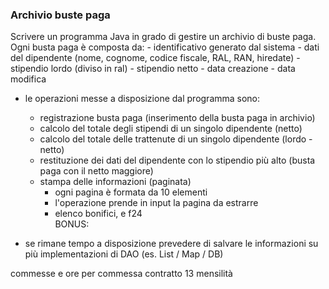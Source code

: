 ### Archivio buste paga ###
Scrivere un programma Java in grado di gestire un archivio di buste paga.
Ogni busta paga è composta da:
	- identificativo generato dal sistema
	- dati del dipendente (nome, cognome, codice fiscale, RAL, RAN, hiredate)
	- stipendio lordo (diviso in ral)
	- stipendio netto
	- data creazione
	- data modifica
	
- le operazioni messe a disposizione dal programma sono:

	- registrazione busta paga (inserimento della busta paga in archivio)
	- calcolo del totale degli stipendi di un singolo dipendente (netto)
	- calcolo del totale delle trattenute di un singolo dipendente (lordo - netto)
	- restituzione dei dati del dipendente con lo stipendio più alto (busta paga con il netto maggiore)
	- stampa delle informazioni (paginata)
		- ogni pagina è formata da 10 elementi
		- l'operazione prende in input la pagina da estrarre
		- elenco bonifici, e f24		
BONUS:
- se rimane tempo a disposizione prevedere di salvare le informazioni su più implementazioni di DAO (es. List / Map / DB)


commesse e ore per commessa
contratto 13 mensilità 